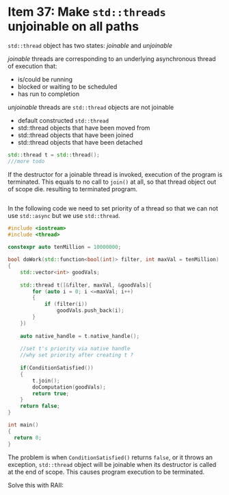 # Item 37: Make `std::threads` unjoinable on all paths

`std::thread` object has two states: *joinable* and *unjoinable*

*joinable* threads are corresponding to an underlying asynchronous thread of execution that:
* is/could be running
* blocked or waiting to be scheduled
* has run to completion

*unjoinable* threads are `std::thread` objects are not joinable
* default constructed `std::thread`
* std::thread objects that have been moved from
* std::thread objects that have been joined
* std::thread objects that have been detached
```c++
std::thread t = std::thread();
///more todo
```

If the destructor for a joinable thread is invoked, execution of the program is terminated. This equals to no call to `join()` at all, so that thread object out of scope die. resulting to terminated program.
```c++

```
In the following code we need to set priority of a thread so that we can not use `std::async` but we use `std::thread`.
```c++
#include <iostream>       
#include <thread>         
        
constexpr auto tenMillion = 10000000;

bool doWork(std::function<bool(int)> filter, int maxVal = tenMillion)
{
    std::vector<int> goodVals;
    
    std::thread t([&filter, maxVal, &goodVals]{
        for (auto i = 0; i <=maxVal; i++)
        {
            if (filter(i))
                goodVals.push_back(i);
        }
    })
        
    auto native_handle = t.native_handle();
    
    //set t's priority via native handle
    //why set priority after creating t ? 
    
    if(ConditionSatisfied())
    {
        t.join();
        doComputation(goodVals);
        return true;
    }
    return false;
}

int main() 
{
  return 0;
}
```
The problem is when `ConditionSatisfied()` returns `false`, or it throws an exception, `std::thread` object will be joinable when its destructor is called at the end of scope. This causes program execution to be terminated.

Solve this with RAII:
